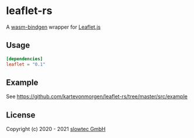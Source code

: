 # leaflet-rs

A [wasm-bindgen](https://github.com/rustwasm/wasm-bindgen)
wrapper for
[Leaflet.js](https://leafletjs.com/)

## Usage

```toml
[dependencies]
leaflet = "0.1"
```

## Example

See https://github.com/kartevonmorgen/leaflet-rs/tree/master/src/example

## License

Copyright (c) 2020 - 2021 [slowtec GmbH](https://slowtec.de)
